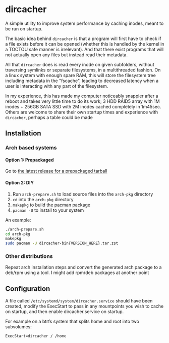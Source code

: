 # dircacher
A simple utility to improve system performance by caching inodes, meant to be run on startup.

The basic idea behind `dircacher` is that a program will first have to check if a file exists before it 
can be opened (whether this is handled by the kernel in a TOCTOU safe manner is irrelevant). And that there 
exist programs that will not actually open any files but instead read their metadata.

All that `dircacher` does is read every inode on given subfolders, without traversing symlinks or separate filesystems, in a 
multithreaded fashion. On a linux system with enough spare RAM, this will store the filesystem tree including metadata in the "fscache", 
leading to decreased latency when a user is interacting with any part of the filesystem.

In my experience, this has made my computer noticeably snappier after a reboot and takes very little time to do its work;
3 HDD RAID5 array with 1M inodes + 256GB SATA SSD with 2M inodes cached completely in 1m45sec.\
Others are welcome to share their own startup times and experience with `dircacher`, perhaps a table could be made

## Installation

### Arch based systems

#### Option 1: Prepackaged
Go to [the latest release for a prepackaged tarball](https://github.com/ultrabear/dircacher/releases/latest)

#### Option 2: DIY
1. Run `arch-prepare.sh` to load source files into the `arch-pkg` directory
1. `cd` into the `arch-pkg` directory
1. `makepkg` to build the pacman package
1. `pacman -U` to install to your system

An example:
```bash
./arch-prepare.sh
cd arch-pkg
makepkg
sudo pacman -U dircacher-bin{VERSION_HERE}.tar.zst
```

### Other distributions
Repeat arch installation steps and convert the generated arch package to a deb/rpm using a tool. I might add rpm/deb packages at another point

## Configuration 
A file called `/etc/systemd/system/dircacher.service` should have been created, modify the ExecStart to pass in any mountpoints you wish to cache on startup, and then enable dircacher.service on startup.

For example on a btrfs system that splits home and root into two subvolumes:
```
ExecStart=dircacher / /home
```
